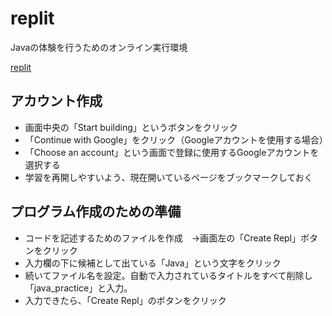 # replit
Javaの体験を行うためのオンライン実行環境

[replit](https://replit.com/)

## アカウント作成
- 画面中央の「Start building」というボタンをクリック
- 「Continue with Google」をクリック（Googleアカウントを使用する場合）
- 「Choose an account」という画面で登録に使用するGoogleアカウントを選択する
- 学習を再開しやすいよう、現在開いているページをブックマークしておく

## プログラム作成のための準備
- コードを記述するためのファイルを作成　→画面左の「Create Repl」ボタンをクリック
- 入力欄の下に候補として出ている「Java」という文字をクリック
- 続いてファイル名を設定。自動で入力されているタイトルをすべて削除し「java_practice」と入力。
- 入力できたら、「Create Repl」のボタンをクリック